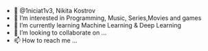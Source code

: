 - 👋 @1niciat1v3, Nikita Kostrov
- 👀 I’m interested in Programming, Music, Series,Movies and games
- 🌱 I’m currently learning Machine Learning & Deep Learning
- 💞️ I’m looking to collaborate on ...
- 📫 How to reach me ...

<!---
1niciat1v3/1niciat1v3 is a ✨ special ✨ repository because its `README.md` (this file) appears on your GitHub profile.
You can click the Preview link to take a look at your changes.
--->
